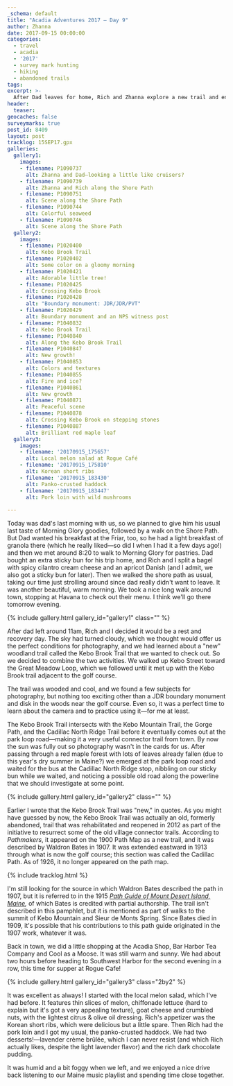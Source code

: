 ```yaml
---
_schema: default
title: "Acadia Adventures 2017 – Day 9"
author: Zhanna
date: 2017-09-15 00:00:00
categories:
  - travel
  - acadia
  - '2017'
  - survey mark hunting
  - hiking
  - abandoned trails
tags:
excerpt: >-
  After Dad leaves for home, Rich and Zhanna explore a new trail and enjoy another excellent dinner in Southwest Harbor!
header:
  teaser:
geocaches: false
surveymarks: true
post_id: 8409
layout: post
tracklog: 15SEP17.gpx
galleries:
  gallery1:
    images:
    - filename: P1090737
      alt: Zhanna and Dad—looking a little like cruisers?
    - filename: P1090739
      alt: Zhanna and Rich along the Shore Path
    - filename: P1090751
      alt: Scene along the Shore Path      
    - filename: P1090744
      alt: Colorful seaweed 
    - filename: P1090746
      alt: Scene along the Shore Path
  gallery2:
    images:
    - filename: P1020400
      alt: Kebo Brook Trail
    - filename: P1020402
      alt: Some color on a gloomy morning
    - filename: P1020421
      alt: Adorable little tree!
    - filename: P1020425
      alt: Crossing Kebo Brook
    - filename: P1020428
      alt: "Boundary monument: JDR/JDR/PVT"
    - filename: P1020429
      alt: Boundary monument and an NPS witness post
    - filename: P1040832
      alt: Kebo Brook Trail
    - filename: P1040840
      alt: Along the Kebo Brook Trail
    - filename: P1040847
      alt: New growth!
    - filename: P1040853
      alt: Colors and textures
    - filename: P1040855
      alt: Fire and ice?
    - filename: P1040861
      alt: New growth
    - filename: P1040871
      alt: Peaceful scene
    - filename: P1040878
      alt: Crossing Kebo Brook on stepping stones
    - filename: P1040887
      alt: Brilliant red maple leaf    
  gallery3:
    images:
    - filename: '20170915_175657'
      alt: Local melon salad at Rogue Café
    - filename: '20170915_175810'
      alt: Korean short ribs
    - filename: '20170915_183430'
      alt: Panko-crusted haddock 
    - filename: '20170915_183447'
      alt: Pork loin with wild mushrooms     
                      
---
```


Today was dad's last morning with us, so we planned to give him his usual last taste of Morning Glory goodies, followed by a walk on the Shore Path. But Dad wanted his breakfast at the Friar, too, so he had a light breakfast of granola there (which he really liked—so did I when I had it a few days ago!) and then we met around 8:20 to walk to Morning Glory for pastries. Dad bought an extra sticky bun for his trip home, and Rich and I split a bagel with spicy cilantro cream cheese and an apricot Danish (and I admit, we also got a sticky bun for later). Then we walked the shore path as usual, taking our time just strolling around since dad really didn't want to leave. It was another beautiful, warm morning. We took a nice long walk around town, stopping at Havana to check out their menu. I think we'll go there tomorrow evening.

{% include gallery.html gallery_id="gallery1" class="" %}

After dad left around 11am,  Rich and I decided it would be a rest and recovery day. The sky had turned cloudy, which we thought would offer us the perfect conditions for photography, and we had learned about a "new" woodland trail called the Kebo Brook Trail that we wanted to check out. So we decided to combine the two activities. We walked up Kebo Street toward the Great Meadow Loop, which we followed until it met up with the Kebo Brook trail adjacent to the golf course. 

The trail was wooded and cool, and we found a few subjects for photography, but nothing too exciting other than a JDR boundary monument and disk in the woods near the golf course. Even so, it was a perfect time to learn about the camera and to practice using it—for me at least. 

The Kebo Brook Trail intersects with the Kebo Mountain Trail, the Gorge Path, and the Cadillac North Ridge Trail before it eventually comes out at the park loop road—making it a very useful connector trail from town. By now the sun was fully out so photography wasn't in the cards for us. After passing through a red maple forest with lots of leaves already fallen (due to this year's dry summer in Maine?) we emerged at the park loop road and waited for the bus at the Cadillac North Ridge stop, nibbling on our sticky bun while we waited, and noticing a possible old road along the powerline that we should investigate at some point.

{% include gallery.html gallery_id="gallery2" class="" %}

Earlier I wrote that the Kebo Brook Trail was "new," in quotes. As you might have guessed by now, the Kebo Brook Trail was actually an old, formerly abandoned, trail that was rehabilitated and reopened in 2012 as part of the initiative to resurrect some of the old village connector trails. According to _Pathmakers_, it appeared on the 1900 Path Map as a new trail, and it was described by Waldron Bates in 1907.  It was extended eastward in 1913 through what is now the golf course; this section was called the Cadillac Path. As of 1926, it no longer appeared on the path map.

{% include tracklog.html %}

I'm still looking for the source in which Waldron Bates described the path in 1907, but it is referred to in the 1915 _<a href="https://planetzhanna.com/adventures/wp-content/uploads/2018/09/1915-Path-Guide-Full.pdf">Path Guide of Mount Desert Island, Maine</a>,_ of which Bates is credited with partial authorship. The trail isn't described in this pamphlet, but it is mentioned as part of walks to the summit of Kebo Mountain and Sieur de Monts Spring. Since Bates died in 1909, it's possible that his contributions to this path guide originated in the 1907 work, whatever it was.

Back in town, we did a little shopping at the Acadia Shop, Bar Harbor Tea Company and Cool as a Moose. It was still warm and sunny. We had about two hours before heading to Southwest Harbor for the second evening in a row, this time for supper at Rogue Cafe! 

{% include gallery.html gallery_id="gallery3" class="2by2" %}

It was excellent as always! I started with the local melon salad, which I've had before. It features thin slices of melon, chiffonade lettuce (hard to explain but it's got a very appealing texture), goat cheese and crumbled nuts, with the lightest citrus & olive oil dressing. Rich's appetizer was the Korean short ribs, which were delicious but a little spare. Then Rich had the pork loin and I got my usual, the panko-crusted haddock. We had two desserts!—lavender crème brûlée, which I can never resist (and which Rich actually likes, despite the light lavender flavor) and the rich dark chocolate pudding. 

It was humid and a bit foggy when we left, and we enjoyed a nice drive back listening to our Maine music playlist and spending time close together.
